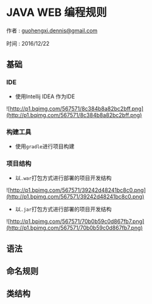 # JAVA WEB 编程规则

>
作者 : [guohengxi.dennis@gmail.com](mailto:guohengxi.dennis@gmail.com)

>
时间 : 2016/12/22


## 基础

### IDE

- 使用Intellij IDEA 作为IDE

![http://p1.bqimg.com/567571/8c384b8a82bc2bff.png](http://p1.bqimg.com/567571/8c384b8a82bc2bff.png)

### 构建工具

- 使用`gradle`进行项目构建

### 项目结构

- 以`.war`打包方式进行部署的项目开发结构

![http://p1.bpimg.com/567571/39242d48241bc8c0.png](http://p1.bpimg.com/567571/39242d48241bc8c0.png)

- 以`.jar`打包方式进行部署的项目开发结构

![http://p1.bpimg.com/567571/70b0b59c0d867fb7.png](http://p1.bpimg.com/567571/70b0b59c0d867fb7.png)

## 语法

## 命名规则

## 类结构
